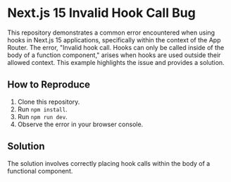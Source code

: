 # Next.js 15 Invalid Hook Call Bug

This repository demonstrates a common error encountered when using hooks in Next.js 15 applications, specifically within the context of the App Router.  The error, "Invalid hook call. Hooks can only be called inside of the body of a function component," arises when hooks are used outside their allowed context.  This example highlights the issue and provides a solution.

## How to Reproduce

1. Clone this repository.
2. Run `npm install`.
3. Run `npm run dev`.
4. Observe the error in your browser console.

## Solution

The solution involves correctly placing hook calls within the body of a functional component.